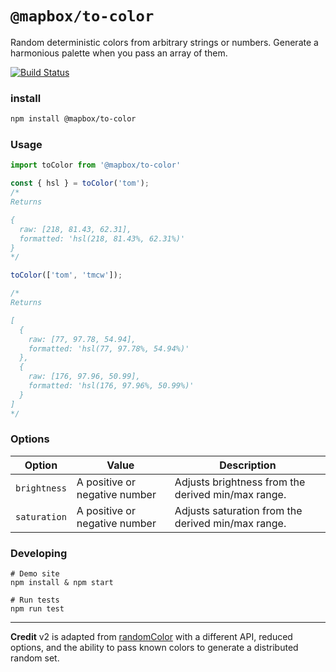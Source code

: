 `@mapbox/to-color`
===

Random deterministic colors from arbitrary strings or numbers. Generate a harmonious palette when you pass an array of them.

[![Build Status](https://travis-ci.org/mapbox/to-color.svg)](https://travis-ci.org/mapbox/to-color)

### install

```bash
npm install @mapbox/to-color
```

### Usage

```js
import toColor from '@mapbox/to-color'

const { hsl } = toColor('tom');
/*
Returns

{
  raw: [218, 81.43, 62.31],
  formatted: 'hsl(218, 81.43%, 62.31%)'
}
*/

toColor(['tom', 'tmcw']);

/*
Returns

[
  {
    raw: [77, 97.78, 54.94],
    formatted: 'hsl(77, 97.78%, 54.94%)'
  },
  {
    raw: [176, 97.96, 50.99],
    formatted: 'hsl(176, 97.96%, 50.99%)'
  }
]
*/
```

### Options

| Option | Value | Description |
| --- | --- | --- |
| `brightness` | A positive or negative number | Adjusts brightness from the derived min/max range. |
| `saturation` | A positive or negative number | Adjusts saturation from the derived min/max range. |

### Developing

```
# Demo site
npm install & npm start

# Run tests
npm run test

```

---

**Credit** v2 is adapted from [randomColor](https://github.com/davidmerfield/randomColor) with a different API, reduced options, and the ability to pass known colors to generate a distributed random set.

